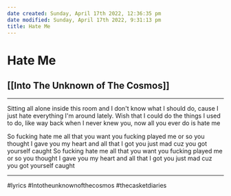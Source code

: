 ```yaml
---
date created: Sunday, April 17th 2022, 12:36:35 pm
date modified: Sunday, April 17th 2022, 9:31:13 pm
title: Hate Me
---
```

# Hate Me
## [[Into The Unknown of The Cosmos]]
---

Sitting all alone inside this room
and I don't know what I should do,
cause I just hate everything I'm around lately.
Wish that I could do the things I used to do,
like way back when I never knew you,
now all you ever do is hate me

So fucking hate me all that you want
you fucking played me or so you thought
I gave you my heart and all that I got
you just mad cuz you got yourself caught
So fucking hate me all that you want
you fucking played me or so you thought
I gave you my heart and all that I got
you just mad cuz you got yourself caught


---

#lyrics #Intotheunknownofthecosmos #thecasketdiaries
